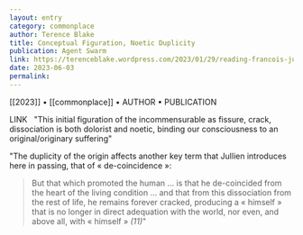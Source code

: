 ```yaml
---
layout: entry
category: commonplace
author: Terence Blake
title: Conceptual Figuration, Noetic Duplicity
publication: Agent Swarm
link: https://terenceblake.wordpress.com/2023/01/29/reading-francois-julliens-the-incommensurable-2-introduction-conceptual-figuration-noetic-duplicity/
date: 2023-06-03
permalink:
---
```


[[2023]] • [[commonplace]] • AUTHOR • PUBLICATION

LINK
 
"This initial figuration of the incommensurable as fissure, crack, dissociation is both dolorist and noetic, binding our consciousness to an original/originary suffering"

"The duplicity of the origin affects another key term that Jullien introduces here in passing, that of « de-coincidence »:

> But that which promoted the human … is that he de-coincided from the heart of the living condition … and that from this dissociation from the rest of life, he remains forever cracked, producing a « himself » that is no longer in direct adequation with the world, nor even, and above all, with « himself » *(11)*"
